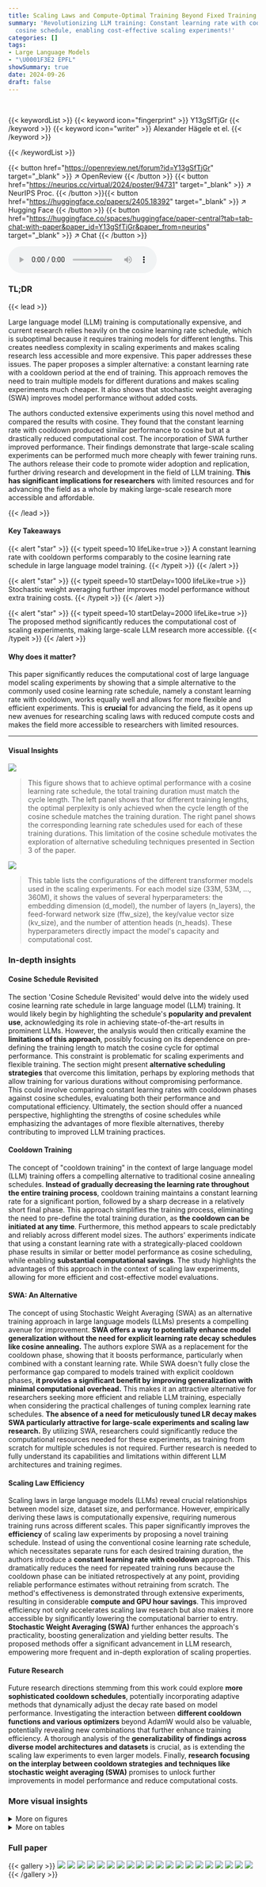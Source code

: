```yaml
---
title: Scaling Laws and Compute-Optimal Training Beyond Fixed Training Durations
summary: 'Revolutionizing LLM training: Constant learning rate with cooldown replaces
  cosine schedule, enabling cost-effective scaling experiments!'
categories: []
tags:
- Large Language Models
- "\U0001F3E2 EPFL"
showSummary: true
date: 2024-09-26
draft: false
---
```


<br>

{{< keywordList >}}
{{< keyword icon="fingerprint" >}} Y13gSfTjGr {{< /keyword >}}
{{< keyword icon="writer" >}} Alexander Hägele et el. {{< /keyword >}}
 
{{< /keywordList >}}

{{< button href="https://openreview.net/forum?id=Y13gSfTjGr" target="_blank" >}}
↗ OpenReview
{{< /button >}}
{{< button href="https://neurips.cc/virtual/2024/poster/94731" target="_blank" >}}
↗ NeurIPS Proc.
{{< /button >}}{{< button href="https://huggingface.co/papers/2405.18392" target="_blank" >}}
↗ Hugging Face
{{< /button >}}
{{< button href="https://huggingface.co/spaces/huggingface/paper-central?tab=tab-chat-with-paper&paper_id=Y13gSfTjGr&paper_from=neurips" target="_blank" >}}
↗ Chat
{{< /button >}}



<audio controls>
    <source src="https://ai-paper-reviewer.com/Y13gSfTjGr/podcast.wav" type="audio/wav">
    Your browser does not support the audio element.
</audio>


### TL;DR


{{< lead >}}

Large language model (LLM) training is computationally expensive, and current research relies heavily on the cosine learning rate schedule, which is suboptimal because it requires training models for different lengths.  This creates needless complexity in scaling experiments and makes scaling research less accessible and more expensive.  This paper addresses these issues.  The paper proposes a simpler alternative: a constant learning rate with a cooldown period at the end of training.  This approach removes the need to train multiple models for different durations and makes scaling experiments much cheaper.  It also shows that stochastic weight averaging (SWA) improves model performance without added costs. 

The authors conducted extensive experiments using this novel method and compared the results with cosine. They found that the constant learning rate with cooldown produced similar performance to cosine but at a drastically reduced computational cost.  The incorporation of SWA further improved performance. Their findings demonstrate that large-scale scaling experiments can be performed much more cheaply with fewer training runs. The authors release their code to promote wider adoption and replication, further driving research and development in the field of LLM training.  **This has significant implications for researchers** with limited resources and for advancing the field as a whole by making large-scale research more accessible and affordable.

{{< /lead >}}


#### Key Takeaways

{{< alert "star" >}}
{{< typeit speed=10 lifeLike=true >}} A constant learning rate with cooldown performs comparably to the cosine learning rate schedule in large language model training. {{< /typeit >}}
{{< /alert >}}

{{< alert "star" >}}
{{< typeit speed=10 startDelay=1000 lifeLike=true >}} Stochastic weight averaging further improves model performance without extra training costs. {{< /typeit >}}
{{< /alert >}}

{{< alert "star" >}}
{{< typeit speed=10 startDelay=2000 lifeLike=true >}} The proposed method significantly reduces the computational cost of scaling experiments, making large-scale LLM research more accessible. {{< /typeit >}}
{{< /alert >}}

#### Why does it matter?
This paper significantly reduces the computational cost of large language model scaling experiments by showing that a simple alternative to the commonly used cosine learning rate schedule, namely a constant learning rate with cooldown, works equally well and allows for more flexible and efficient experiments.  This is **crucial** for advancing the field, as it opens up new avenues for researching scaling laws with reduced compute costs and makes the field more accessible to researchers with limited resources.

------
#### Visual Insights



![](https://ai-paper-reviewer.com/Y13gSfTjGr/figures_1_1.jpg)

> This figure shows that to achieve optimal performance with a cosine learning rate schedule, the total training duration must match the cycle length.  The left panel shows that for different training lengths, the optimal perplexity is only achieved when the cycle length of the cosine schedule matches the training duration. The right panel shows the corresponding learning rate schedules used for each of these training durations.  This limitation of the cosine schedule motivates the exploration of alternative scheduling techniques presented in Section 3 of the paper.





![](https://ai-paper-reviewer.com/Y13gSfTjGr/tables_15_1.jpg)

> This table lists the configurations of the different transformer models used in the scaling experiments. For each model size (33M, 53M, ..., 360M), it shows the values of several hyperparameters: the embedding dimension (d_model), the number of layers (n_layers), the feed-forward network size (ffw_size), the key/value vector size (kv_size), and the number of attention heads (n_heads). These hyperparameters directly impact the model's capacity and computational cost.





### In-depth insights


#### Cosine Schedule Revisited
The section 'Cosine Schedule Revisited' would delve into the widely used cosine learning rate schedule in large language model (LLM) training.  It would likely begin by highlighting the schedule's **popularity and prevalent use**, acknowledging its role in achieving state-of-the-art results in prominent LLMs.  However, the analysis would then critically examine the **limitations of this approach**, possibly focusing on its dependence on pre-defining the training length to match the cosine cycle for optimal performance. This constraint is problematic for scaling experiments and flexible training.  The section might present **alternative scheduling strategies** that overcome this limitation, perhaps by exploring methods that allow training for various durations without compromising performance.  This could involve comparing constant learning rates with cooldown phases against cosine schedules, evaluating both their performance and computational efficiency. Ultimately, the section should offer a nuanced perspective, highlighting the strengths of cosine schedules while emphasizing the advantages of more flexible alternatives, thereby contributing to improved LLM training practices.

#### Cooldown Training
The concept of "cooldown training" in the context of large language model (LLM) training offers a compelling alternative to traditional cosine annealing schedules.  **Instead of gradually decreasing the learning rate throughout the entire training process**, cooldown training maintains a constant learning rate for a significant portion, followed by a sharp decrease in a relatively short final phase. This approach simplifies the training process, eliminating the need to pre-define the total training duration, as **the cooldown can be initiated at any time**.  Furthermore, this method appears to scale predictably and reliably across different model sizes. The authors' experiments indicate that using a constant learning rate with a strategically-placed cooldown phase results in similar or better model performance as cosine scheduling, while enabling **substantial computational savings**. The study highlights the advantages of this approach in the context of scaling law experiments, allowing for more efficient and cost-effective model evaluations.

#### SWA: An Alternative
The concept of using Stochastic Weight Averaging (SWA) as an alternative training approach in large language models (LLMs) presents a compelling avenue for improvement.  **SWA offers a way to potentially enhance model generalization without the need for explicit learning rate decay schedules like cosine annealing.**  The authors explore SWA as a replacement for the cooldown phase, showing that it boosts performance, particularly when combined with a constant learning rate. While SWA doesn't fully close the performance gap compared to models trained with explicit cooldown phases, **it provides a significant benefit by improving generalization with minimal computational overhead.**  This makes it an attractive alternative for researchers seeking more efficient and reliable LLM training, especially when considering the practical challenges of tuning complex learning rate schedules.  **The absence of a need for meticulously tuned LR decay makes SWA particularly attractive for large-scale experiments and scaling law research.**  By utilizing SWA, researchers could significantly reduce the computational resources needed for these experiments, as training from scratch for multiple schedules is not required.  Further research is needed to fully understand its capabilities and limitations within different LLM architectures and training regimes.

#### Scaling Law Efficiency
Scaling laws in large language models (LLMs) reveal crucial relationships between model size, dataset size, and performance.  However, empirically deriving these laws is computationally expensive, requiring numerous training runs across different scales.  This paper significantly improves the **efficiency** of scaling law experiments by proposing a novel training schedule.  Instead of using the conventional cosine learning rate schedule, which necessitates separate runs for each desired training duration, the authors introduce a **constant learning rate with cooldown** approach.  This dramatically reduces the need for repeated training runs because the cooldown phase can be initiated retrospectively at any point, providing reliable performance estimates without retraining from scratch.  The method's effectiveness is demonstrated through extensive experiments, resulting in considerable **compute and GPU hour savings**. This improved efficiency not only accelerates scaling law research but also makes it more accessible by significantly lowering the computational barrier to entry.  **Stochastic Weight Averaging (SWA)** further enhances the approach's practicality, boosting generalization and yielding better results.  The proposed methods offer a significant advancement in LLM research, empowering more frequent and in-depth exploration of scaling properties.

#### Future Research
Future research directions stemming from this work could explore **more sophisticated cooldown schedules**, potentially incorporating adaptive methods that dynamically adjust the decay rate based on model performance.  Investigating the interaction between **different cooldown functions and various optimizers** beyond AdamW would also be valuable, potentially revealing new combinations that further enhance training efficiency.  A thorough analysis of the **generalizability of findings across diverse model architectures and datasets** is crucial, as is extending the scaling law experiments to even larger models.  Finally, **research focusing on the interplay between cooldown strategies and techniques like stochastic weight averaging (SWA)** promises to unlock further improvements in model performance and reduce computational costs.


### More visual insights

<details>
<summary>More on figures
</summary>


![](https://ai-paper-reviewer.com/Y13gSfTjGr/figures_2_1.jpg)

> The figure compares different learning rate schedules used in training large language models.  It shows the cosine schedule, which gradually reduces the learning rate over a long period, and two alternative schedules that use a constant learning rate followed by a sharp cooldown (linear and square root). The plot illustrates the different shapes of these schedules and how they vary over a certain number of training steps.


![](https://ai-paper-reviewer.com/Y13gSfTjGr/figures_3_1.jpg)

> This figure compares the performance of the cosine learning rate schedule with a constant learning rate schedule that incorporates a cooldown phase. The left panel shows the loss curves for both schedules, demonstrating that the cooldown schedule achieves a similar sharp decrease in loss as the cosine schedule. The right panel shows the learning rate sensitivity for both schedules, indicating that the cooldown schedule is less sensitive to variations in the learning rate.  The optimal learning rate for the cooldown schedule is slightly lower than the optimal learning rate for the cosine schedule.


![](https://ai-paper-reviewer.com/Y13gSfTjGr/figures_3_2.jpg)

> This figure compares the performance of different cooldown schedules (linear and 1 - sqrt) against the cosine schedule for long training durations.  The results show that a square root decay function (1-sqrt) consistently outperforms the linear decay function, and both outperform the cosine schedule, especially for longer training runs.


![](https://ai-paper-reviewer.com/Y13gSfTjGr/figures_4_1.jpg)

> This figure shows the relationship between the cooldown length (as a fraction of total training steps) and the final loss (perplexity) achieved for a 124M parameter model.  The left panel shows that increasing the cooldown length to 10-20% of the total training steps significantly improves the model's performance, surpassing the cosine schedule's performance.  However, increasing the cooldown beyond this point does not result in further improvement. The right panel demonstrates the robustness of this finding by showing similar results across different learning rates.


![](https://ai-paper-reviewer.com/Y13gSfTjGr/figures_4_2.jpg)

> This figure shows the results of a long training run (200k steps) comparing the performance of a constant learning rate with a short cooldown (10k steps, which is 5% of the total steps) against the cosine learning rate schedule.  The results show that a short cooldown is sufficient to match the performance of the cosine schedule for long training runs, confirming the findings from previous figures (5 and 20) that the needed cooldown duration shrinks with longer training durations.


![](https://ai-paper-reviewer.com/Y13gSfTjGr/figures_5_1.jpg)

> This figure compares the loss curves and learning rate sensitivity of two learning rate schedules: cosine and constant learning rate with cooldown. The left panel shows that the cooldown schedule achieves a sharp decrease in loss similar to the cosine schedule, while maintaining similar perplexity. The right panel demonstrates that the optimal learning rate for both schedules is comparable, with the cooldown schedule exhibiting slightly lower sensitivity to changes in the learning rate.


![](https://ai-paper-reviewer.com/Y13gSfTjGr/figures_5_2.jpg)

> This figure compares the performance of cosine and linear cooldown schedules on a 1B parameter model trained with 100B tokens from the FineWeb dataset.  The left subplot shows the aggregated score across various downstream tasks throughout the training process. The right subplot shows the final aggregated scores for both schedules after 100B tokens.  The results indicate that both schedules achieve comparable performance on downstream tasks, with a potential performance boost observed at the beginning of the cooldown phase.


![](https://ai-paper-reviewer.com/Y13gSfTjGr/figures_5_3.jpg)

> The figure compares two learning rate schedules: cosine and constant learning rate with cooldown. The left panel shows the loss curves, demonstrating that the cooldown schedule achieves a similar sharp decrease in loss as the cosine schedule, resulting in comparable training perplexity. The right panel illustrates that both schedules have similar sensitivities to changes in learning rate, however, the cooldown schedule's optimal learning rate is slightly lower than that of the cosine schedule.


![](https://ai-paper-reviewer.com/Y13gSfTjGr/figures_5_4.jpg)

> This figure shows the training perplexity curves for an 8B parameter model trained on 12B tokens of the FineWeb-Edu dataset.  Two learning rate schedules are compared: a cosine schedule and a 1-sqrt cooldown schedule (where the cooldown constitutes 20% of the total training steps). The results demonstrate that the 1-sqrt cooldown schedule achieves a comparable final training perplexity to the cosine schedule, even for this much larger model size. This finding supports the authors' claim that the 1-sqrt cooldown is a reliable alternative to the cosine schedule for training large language models, regardless of model size.


![](https://ai-paper-reviewer.com/Y13gSfTjGr/figures_6_1.jpg)

> This figure shows the effect of Stochastic Weight Averaging (SWA) on two different learning rate schedules: a constant learning rate with cooldown and a cosine learning rate schedule.  The left panel demonstrates that applying SWA to a constant learning rate schedule significantly improves the model's performance, though it doesn't fully close the gap to the performance achieved with the explicit cooldown.  The right panel shows that SWA also improves the performance of a cosine learning rate schedule, with the SWA checkpoints closely tracking the optimal loss trajectory of shorter cosine training runs. This suggests that SWA acts as a form of implicit learning rate decay.


![](https://ai-paper-reviewer.com/Y13gSfTjGr/figures_6_2.jpg)

> This figure compares the performance of a schedule-free optimizer (SFO) with a linear cooldown schedule for a 210M parameter language model.  Two different momentum parameter settings ((β₁, β₂) = (0.90, 0.95) and (β₁, β₂) = (0.95, 0.99)) are used for both the SFO and linear cooldown to assess the impact of these parameters on performance. The graph plots perplexity against training steps, showing that, regardless of the momentum setting, the linear cooldown always yields lower perplexity (better performance) than the SFO.


![](https://ai-paper-reviewer.com/Y13gSfTjGr/figures_8_1.jpg)

> This figure demonstrates the scalability and reliability of the cooldown learning rate schedule and stochastic weight averaging (SWA) in comparison to the cosine schedule.  It shows that models trained using the constant learning rate with cooldown or SWA achieve similar performance to those trained with the cosine schedule, with the cooldown method often outperforming cosine. The left panel displays loss envelopes for various model sizes, showing similar trends across methods. The right panel compares cosine perplexity against cooldown and SWA perplexity, highlighting that models trained with either alternative reach similar performance to cosine-trained models for the same FLOPs.


![](https://ai-paper-reviewer.com/Y13gSfTjGr/figures_8_2.jpg)

> This figure compares the computational cost (FLOPs and GPU hours) of scaling experiments using the cosine schedule (Chinchilla's approach) versus the proposed cooldown schedule and stochastic weight averaging (SWA).  The left panel shows the results from the authors' experiments, demonstrating a significant reduction in both FLOPs and GPU hours when using the cooldown/SWA methods. The right panel illustrates the potential savings for the original Chinchilla experiments, further highlighting the efficiency gains.


![](https://ai-paper-reviewer.com/Y13gSfTjGr/figures_8_3.jpg)

> This figure demonstrates the significant reduction in computational cost achieved by using the proposed cooldown schedule and stochastic weight averaging (SWA) in scaling law experiments.  The left panel shows the computational savings (FLOPS and GPU hours) for the experiments conducted in the paper, while the right panel illustrates the savings compared to the original Chinchilla experiments.  It highlights that the proposed methods substantially reduce the computational requirements for scaling experiments by requiring fewer, reusable training runs.


![](https://ai-paper-reviewer.com/Y13gSfTjGr/figures_17_1.jpg)

> This figure compares the loss curves and learning rate sensitivity of two learning rate schedules: cosine and constant learning rate with cooldown.  The left panel shows that the cooldown phase in the constant learning rate schedule causes a sharp decrease in loss, similar to the behavior observed with the cosine schedule. The right panel shows that the optimal learning rate for both schedules is comparable, but the constant learning rate schedule with cooldown exhibits slightly less sensitivity to variations in learning rate and its optimal value is about half the maximum cosine learning rate.


![](https://ai-paper-reviewer.com/Y13gSfTjGr/figures_18_1.jpg)

> This figure compares the loss curves and learning rate sensitivity of two learning rate schedules: cosine annealing and constant learning rate with cooldown. The left panel shows that the cooldown schedule produces a sharp decrease in loss, comparable to the cosine schedule.  The right panel demonstrates that the optimal learning rate for both schedules is similar, but the constant learning rate with cooldown shows slightly less sensitivity, with the optimum learning rate being around half of the cosine schedule's optimal maximum learning rate.


![](https://ai-paper-reviewer.com/Y13gSfTjGr/figures_19_1.jpg)

> This figure compares the loss curves and learning rate sensitivity of two different learning rate schedules: cosine and constant learning rate with cooldown.  The left panel shows that both schedules achieve a similar sharp decrease in loss during the cooldown phase. The right panel demonstrates that both schedules exhibit similar sensitivity to the learning rate, although the optimal learning rate for the cooldown schedule is slightly lower than that of the cosine schedule.


![](https://ai-paper-reviewer.com/Y13gSfTjGr/figures_19_2.jpg)

> This figure shows that the cosine learning rate schedule achieves optimal loss only when its cycle length matches the training duration.  It highlights the problem that stopping training before or extending it beyond the cycle leads to suboptimal results. The authors illustrate how a constant learning rate with cooldown addresses this limitation.


![](https://ai-paper-reviewer.com/Y13gSfTjGr/figures_19_3.jpg)

> The figure shows two plots. The left plot shows the perplexity versus steps for different cycle lengths using the cosine scheduler. It demonstrates that the cosine scheduler only reaches optimality when the cycle length matches the total training duration. The right plot shows the learning rate versus steps for different cycle lengths using the cosine scheduler. It highlights that the learning rate decreases gradually with training steps, reaching its minimum value at the end of the cycle. This behavior demonstrates the limitation of cosine schedulers in terms of flexibility and ability to achieve optimality across different training lengths.


![](https://ai-paper-reviewer.com/Y13gSfTjGr/figures_20_1.jpg)

> This figure shows the relationship between the length of the cooldown phase and the final perplexity achieved during training for a 210M parameter language model. The experiment was repeated from Figure 5 but with a 210M parameter model. The x-axis represents the fraction of training steps dedicated to the cooldown phase, and the y-axis represents the final perplexity. It shows that there's an optimal cooldown length that minimizes the perplexity, and that extending the cooldown beyond this point does not further improve the results.  A zoomed-in view is presented on the left for better visualization of the optimal range.


![](https://ai-paper-reviewer.com/Y13gSfTjGr/figures_20_2.jpg)

> This figure shows the relationship between the length of the cooldown period and the final perplexity achieved by a 210M parameter language model. The left panel shows a zoomed-in view of the relationship, while the right panel provides a broader overview.  The results suggest a parabolic relationship, where increasing the cooldown length initially improves performance but then leads to diminishing returns.


![](https://ai-paper-reviewer.com/Y13gSfTjGr/figures_20_3.jpg)

> This figure compares the loss curves and learning rate sensitivity of two learning rate schedules: cosine annealing and constant learning rate with cooldown.  The left panel shows that a cooldown phase added to a constant learning rate schedule leads to a sharp decrease in loss similar to cosine annealing. The right panel shows the learning rate sensitivity of both schedules; they are similar, but the optimal learning rate for the constant learning rate with cooldown is slightly lower than the optimal learning rate for cosine annealing.


![](https://ai-paper-reviewer.com/Y13gSfTjGr/figures_21_1.jpg)

> This figure compares the performance of cosine learning rate scheduling with a constant learning rate with cooldown.  The left panel shows that the cooldown phase produces a sharp drop in loss, mirroring the behavior of cosine scheduling. The right panel shows that both methods have similar sensitivity to learning rate, although the constant + cooldown approach exhibits slightly lower sensitivity.  The optimal learning rate for the constant + cooldown is also slightly lower than that for the cosine schedule. 


![](https://ai-paper-reviewer.com/Y13gSfTjGr/figures_21_2.jpg)

> This figure shows the final validation perplexity for different model sizes (33M, 53M, 60M, 93M, 124M, 151M, 210M, 360M parameters) across four different training methods: Cosine LR, Cooldown, SWA Cosine, and SWA Constant.  The bar chart visually compares the performance of each method for each model size, allowing for a direct assessment of how different training schedules affect the final validation perplexity. This data supports the paper's findings on the effectiveness of alternative training schedules compared to the traditional cosine learning rate schedule.


![](https://ai-paper-reviewer.com/Y13gSfTjGr/figures_21_3.jpg)

> This figure compares the computational cost (in terms of FLOPs and GPU hours) of scaling experiments using the cosine schedule (Chinchilla's approach) versus the proposed cooldown and SWA methods. The left panel shows the results of the authors' experiments, demonstrating a significant reduction in both compute and GPU hours when using cooldown and SWA compared to the cosine schedule.  The right panel shows a similar cost reduction for the Chinchilla experiments, highlighting the overall efficiency gains from using the alternative methods. The reduction in cost is more pronounced when more training runs are performed per model size, emphasizing the scalability and cost-effectiveness of the proposed approach.


![](https://ai-paper-reviewer.com/Y13gSfTjGr/figures_22_1.jpg)

> This figure compares the computational cost of obtaining scaling laws using the cosine learning rate schedule (as in the Chinchilla paper) and the proposed cooldown schedule and stochastic weight averaging (SWA) techniques. The left panel shows the FLOPS and GPU hours used in the authors' experiments across various model sizes, highlighting the significant reduction in computational resources achieved by the proposed methods. The right panel provides an estimation of the computational savings that would have been achieved in the Chinchilla experiments if a cooldown schedule was used instead of the cosine schedule.


![](https://ai-paper-reviewer.com/Y13gSfTjGr/figures_22_2.jpg)

> This figure shows the validation loss curves (perplexity) for all the models used in the scaling experiments described in Section 5 of the paper.  The curves illustrate the training progress for different model sizes and configurations (Cosine LR, Constant LR, SWA Cosine LR, and SWA Constant LR) over a number of training steps.  The visualization helps to compare the performance of different training schedules and the impact of Stochastic Weight Averaging (SWA) on the learning process.


![](https://ai-paper-reviewer.com/Y13gSfTjGr/figures_23_1.jpg)

> This figure demonstrates the transferability of the findings from the SlimPajama dataset to the OpenWebText2 dataset.  It shows that the consistent performance improvements observed with cooldown schedules and Stochastic Weight Averaging (SWA) on SlimPajama also hold true for OpenWebText2, reinforcing the robustness and generalizability of the proposed methods.


![](https://ai-paper-reviewer.com/Y13gSfTjGr/figures_23_2.jpg)

> This figure compares the computational cost (in FLOPs and GPU hours) of scaling experiments using the proposed cooldown and SWA methods against the traditional Chinchilla method.  It shows that the cooldown and SWA methods significantly reduce the computational resources required to obtain scaling laws, even more so when multiple experiments are run for each model size.


![](https://ai-paper-reviewer.com/Y13gSfTjGr/figures_24_1.jpg)

> This figure compares the loss curves and learning rate sensitivity of two learning rate schedules: cosine annealing and constant learning rate with cooldown. The left panel shows that the cooldown phase in the constant learning rate schedule leads to a sharp decrease in loss, similar to the cosine annealing schedule. The right panel demonstrates that the optimal learning rate for both schedules is comparable, with the constant learning rate schedule showing slightly less sensitivity and the optimum learning rate being slightly lower than that for the cosine annealing schedule.


![](https://ai-paper-reviewer.com/Y13gSfTjGr/figures_24_2.jpg)

> This figure shows the perplexity and learning rate curves for language models trained with cosine and constant learning rate schedules.  It highlights that cosine schedules achieve optimal performance only when the training length perfectly matches the schedule cycle length.  Stopping training early or continuing beyond the cycle leads to suboptimal results.  This motivates the exploration of alternative training schedules that can produce good performance without this constraint.


</details>




<details>
<summary>More on tables
</summary>


![](https://ai-paper-reviewer.com/Y13gSfTjGr/tables_16_1.jpg)
> This table lists the configurations of various transformer models used in the scaling experiments.  Each model is identified by its total number of parameters, and then various architectural hyperparameters are listed: The dimensionality of the model's embedding, the number of layers, the feedforward network size, the key/value size, and the number of attention heads.

![](https://ai-paper-reviewer.com/Y13gSfTjGr/tables_16_2.jpg)
> This table presents the hyperparameters used for training the 1B and 8B parameter models.  Note that the batch size and learning rate for the 1B model were determined using DeepSeek scaling laws. The different values for batch size and total steps reflect experiments with different token counts (100B and 460B). The 8B model architecture follows that of Llama3, with the batch size adjusted to match the available GPU resources.

![](https://ai-paper-reviewer.com/Y13gSfTjGr/tables_25_1.jpg)
> This table presents the final evaluation results obtained after training a 1B parameter model on 100B tokens.  It compares the performance of four different learning rate schedules: cosine decay to 10% of the maximum learning rate, cosine decay to 0, a cooldown schedule using a 1-sqrt decay function (with 20% of the steps allocated to the cooldown), and a linear cooldown (also with 20% of steps). The metrics evaluated are an aggregated score and several individual benchmarks including MMLU, ARC, OpenBookQA, PIQA, HellaSwag, CommonSenseQA, SIQA, and Winogrande.

![](https://ai-paper-reviewer.com/Y13gSfTjGr/tables_25_2.jpg)
> This table presents the final evaluation results obtained after training language models with 460B tokens using various cooldown schedules. It compares the aggregated scores and individual benchmark results (MMLU, ARC, OpenBookQA, PIQA, HellaSwag, CommonSenseQA, SIQA, Winogrande) for different cooldown lengths (5%, 10%, 20%) and a cosine schedule (decay to 0). The results show that while the performance of cosine and cooldown schedules are comparable, longer cooldown durations do not necessarily lead to better performance. This finding supports the proposed cooldown schedule as a practical alternative to the more computationally expensive cosine schedule.

</details>




### Full paper

{{< gallery >}}
<img src="https://ai-paper-reviewer.com/Y13gSfTjGr/1.png" class="grid-w50 md:grid-w33 xl:grid-w25" />
<img src="https://ai-paper-reviewer.com/Y13gSfTjGr/2.png" class="grid-w50 md:grid-w33 xl:grid-w25" />
<img src="https://ai-paper-reviewer.com/Y13gSfTjGr/3.png" class="grid-w50 md:grid-w33 xl:grid-w25" />
<img src="https://ai-paper-reviewer.com/Y13gSfTjGr/4.png" class="grid-w50 md:grid-w33 xl:grid-w25" />
<img src="https://ai-paper-reviewer.com/Y13gSfTjGr/5.png" class="grid-w50 md:grid-w33 xl:grid-w25" />
<img src="https://ai-paper-reviewer.com/Y13gSfTjGr/6.png" class="grid-w50 md:grid-w33 xl:grid-w25" />
<img src="https://ai-paper-reviewer.com/Y13gSfTjGr/7.png" class="grid-w50 md:grid-w33 xl:grid-w25" />
<img src="https://ai-paper-reviewer.com/Y13gSfTjGr/8.png" class="grid-w50 md:grid-w33 xl:grid-w25" />
<img src="https://ai-paper-reviewer.com/Y13gSfTjGr/9.png" class="grid-w50 md:grid-w33 xl:grid-w25" />
<img src="https://ai-paper-reviewer.com/Y13gSfTjGr/10.png" class="grid-w50 md:grid-w33 xl:grid-w25" />
<img src="https://ai-paper-reviewer.com/Y13gSfTjGr/11.png" class="grid-w50 md:grid-w33 xl:grid-w25" />
<img src="https://ai-paper-reviewer.com/Y13gSfTjGr/12.png" class="grid-w50 md:grid-w33 xl:grid-w25" />
<img src="https://ai-paper-reviewer.com/Y13gSfTjGr/13.png" class="grid-w50 md:grid-w33 xl:grid-w25" />
<img src="https://ai-paper-reviewer.com/Y13gSfTjGr/14.png" class="grid-w50 md:grid-w33 xl:grid-w25" />
<img src="https://ai-paper-reviewer.com/Y13gSfTjGr/15.png" class="grid-w50 md:grid-w33 xl:grid-w25" />
<img src="https://ai-paper-reviewer.com/Y13gSfTjGr/16.png" class="grid-w50 md:grid-w33 xl:grid-w25" />
<img src="https://ai-paper-reviewer.com/Y13gSfTjGr/17.png" class="grid-w50 md:grid-w33 xl:grid-w25" />
<img src="https://ai-paper-reviewer.com/Y13gSfTjGr/18.png" class="grid-w50 md:grid-w33 xl:grid-w25" />
<img src="https://ai-paper-reviewer.com/Y13gSfTjGr/19.png" class="grid-w50 md:grid-w33 xl:grid-w25" />
<img src="https://ai-paper-reviewer.com/Y13gSfTjGr/20.png" class="grid-w50 md:grid-w33 xl:grid-w25" />
{{< /gallery >}}